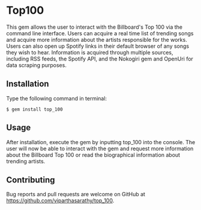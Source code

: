 # Top100

This gem allows the user to interact with the Billboard's Top 100 via the command line interface. Users can acquire a real time list of trending songs and acquire more information about the artists responsible for the works. Users can also open up Spotify links in their default browser of any songs they wish to hear. Information is acquired through multiple sources, including RSS feeds, the Spotify API, and the Nokogiri gem and OpenUri for data scraping purposes.

## Installation

Type the following command in terminal: 

    $ gem install top_100

## Usage

After installation, execute the gem by inputting top_100 into the console. The user will now be able to interact with the gem and request more information about the Billboard Top 100 or read the biographical information about trending artists.


## Contributing

Bug reports and pull requests are welcome on GitHub at https://github.com/viparthasarathy/top_100.
